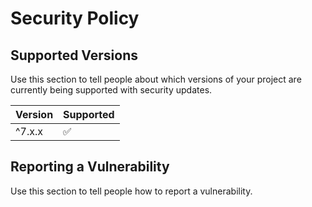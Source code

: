# Security Policy

## Supported Versions

Use this section to tell people about which versions of your project are
currently being supported with security updates.

| Version | Supported          |
| ------- | ------------------ |
| ^7.x.x  | :white_check_mark: |

## Reporting a Vulnerability

Use this section to tell people how to report a vulnerability.

